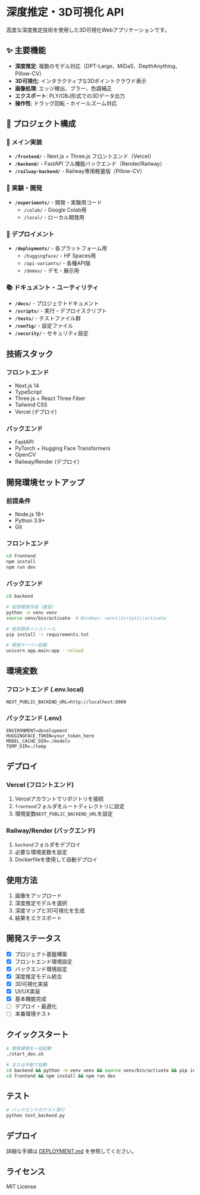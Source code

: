 # 深度推定・3D可視化 API

高度な深度推定技術を使用した3D可視化Webアプリケーションです。

## ✨ 主要機能
- **深度推定**: 複数のモデル対応（DPT-Large、MiDaS、DepthAnything、Pillow-CV）
- **3D可視化**: インタラクティブな3Dポイントクラウド表示
- **画像処理**: エッジ検出、ブラー、色調補正
- **エクスポート**: PLY/OBJ形式での3Dデータ出力
- **操作性**: ドラッグ回転・ホイールズーム対応

## 📁 プロジェクト構成

### 🎯 メイン実装
- **`/frontend/`** - Next.js + Three.js フロントエンド（Vercel）
- **`/backend/`** - FastAPI フル機能バックエンド（Render/Railway）
- **`/railway-backend/`** - Railway専用軽量版（Pillow-CV）

### 🧪 実験・開発
- **`/experiments/`** - 開発・実験用コード
  - `/colab/` - Google Colab用
  - `/local/` - ローカル開発用

### 🚀 デプロイメント
- **`/deployments/`** - 各プラットフォーム用
  - `/huggingface/` - HF Spaces用
  - `/api-variants/` - 各種API版
  - `/demos/` - デモ・展示用

### 📚 ドキュメント・ユーティリティ
- **`/docs/`** - プロジェクトドキュメント
- **`/scripts/`** - 実行・デプロイスクリプト
- **`/tests/`** - テストファイル群
- **`/config/`** - 設定ファイル
- **`/security/`** - セキュリティ設定

## 技術スタック

### フロントエンド
- Next.js 14
- TypeScript
- Three.js + React Three Fiber
- Tailwind CSS
- Vercel (デプロイ)

### バックエンド
- FastAPI
- PyTorch + Hugging Face Transformers
- OpenCV
- Railway/Render (デプロイ)

## 開発環境セットアップ

### 前提条件
- Node.js 18+
- Python 3.9+
- Git

### フロントエンド

```bash
cd frontend
npm install
npm run dev
```

### バックエンド

```bash
cd backend

# 仮想環境作成（推奨）
python -m venv venv
source venv/bin/activate  # Windows: venv\\Scripts\\activate

# 依存関係インストール
pip install -r requirements.txt

# 開発サーバー起動
uvicorn app.main:app --reload
```

## 環境変数

### フロントエンド (.env.local)
```
NEXT_PUBLIC_BACKEND_URL=http://localhost:8000
```

### バックエンド (.env)
```
ENVIRONMENT=development
HUGGINGFACE_TOKEN=your_token_here
MODEL_CACHE_DIR=./models
TEMP_DIR=./temp
```

## デプロイ

### Vercel (フロントエンド)
1. Vercelアカウントでリポジトリを接続
2. `frontend`フォルダをルートディレクトリに設定
3. 環境変数`NEXT_PUBLIC_BACKEND_URL`を設定

### Railway/Render (バックエンド)
1. `backend`フォルダをデプロイ
2. 必要な環境変数を設定
3. Dockerfileを使用して自動デプロイ

## 使用方法

1. 画像をアップロード
2. 深度推定モデルを選択
3. 深度マップと3D可視化を生成
4. 結果をエクスポート

## 開発ステータス

- [x] プロジェクト基盤構築
- [x] フロントエンド環境設定
- [x] バックエンド環境設定
- [x] 深度推定モデル統合
- [x] 3D可視化実装
- [x] UI/UX実装
- [x] 基本機能完成
- [ ] デプロイ・最適化
- [ ] 本番環境テスト

## クイックスタート

```bash
# 開発環境を一括起動
./start_dev.sh

# または手動で起動
cd backend && python -m venv venv && source venv/bin/activate && pip install -r requirements.txt && uvicorn app.main:app --reload &
cd frontend && npm install && npm run dev
```

## テスト

```bash
# バックエンドのテスト実行
python test_backend.py
```

## デプロイ

詳細な手順は [DEPLOYMENT.md](./DEPLOYMENT.md) を参照してください。

## ライセンス

MIT License